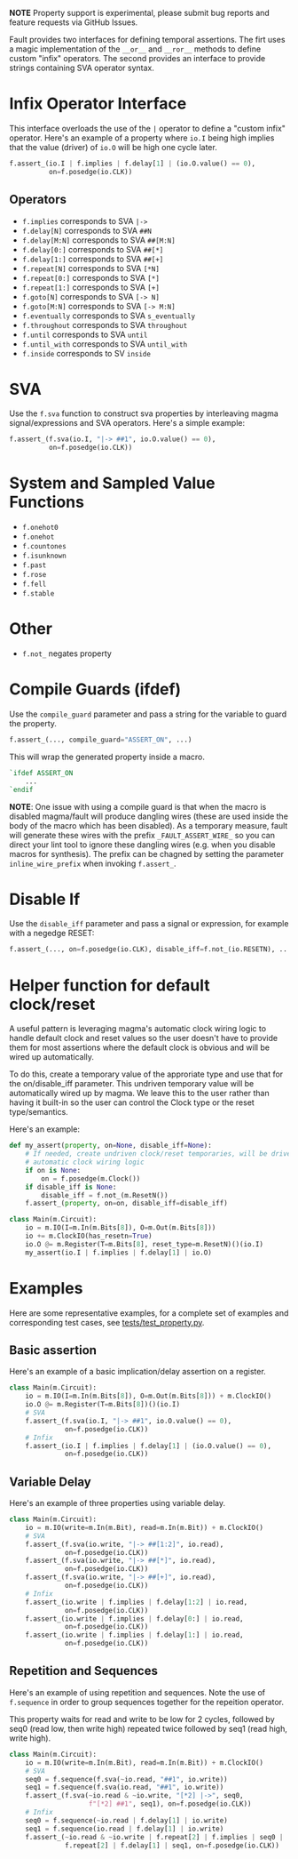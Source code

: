 **NOTE** Property support is experimental, please submit bug reports and
feature requests via GitHub Issues.

Fault provides two interfaces for defining temporal assertions.  The firt uses
a magic implementation of the `__or__` and `__ror__` methods to define custom
"infix" operators.  The second provides an interface to provide strings
containing SVA operator syntax.
# Infix Operator Interface
This interface overloads the use of the `|` operator to define a "custom infix"
operator.  Here's an example of a property where `io.I` being high implies that
the value (driver) of `io.O` will be high one cycle later.
```python
f.assert_(io.I | f.implies | f.delay[1] | (io.O.value() == 0),
          on=f.posedge(io.CLK))
```
## Operators
* `f.implies` corresponds to SVA `|->`
* `f.delay[N]` corresponds to SVA `##N`
* `f.delay[M:N]` corresponds to SVA `##[M:N]`
* `f.delay[0:]` corresponds to SVA `##[*]`
* `f.delay[1:]` corresponds to SVA `##[+]`
* `f.repeat[N]` corresponds to SVA `[*N]`
* `f.repeat[0:]` corresponds to SVA `[*]`
* `f.repeat[1:]` corresponds to SVA `[+]`
* `f.goto[N]` corresponds to SVA `[-> N]`
* `f.goto[M:N]` corresponds to SVA `[-> M:N]`
* `f.eventually` corresponds to SVA `s_eventually`
* `f.throughout` corresponds to SVA `throughout`
* `f.until` corresponds to SVA `until`
* `f.until_with` corresponds to SVA `until_with`
* `f.inside` corresponds to SV `inside`

# SVA 
Use the `f.sva` function to construct sva properties by interleaving magma
signal/expressions and SVA operators. Here's a simple example:
```python
f.assert_(f.sva(io.I, "|-> ##1", io.O.value() == 0),
          on=f.posedge(io.CLK))
```

# System and Sampled Value Functions
* `f.onehot0`
* `f.onehot`
* `f.countones`
* `f.isunknown`
* `f.past`
* `f.rose`
* `f.fell`
* `f.stable`

# Other
* `f.not_` negates property

# Compile Guards (ifdef)
Use the `compile_guard` parameter and pass a string for the variable to guard
the property.
```python
f.assert_(..., compile_guard="ASSERT_ON", ...)
```

This will wrap the generated property inside a macro.
```verilog
`ifdef ASSERT_ON
    ...
`endif
```

**NOTE**: One issue with using a compile guard is that when the macro is disabled
magma/fault will produce dangling wires (these are used inside the body
of the macro which has been disabled).  As a temporary measure, fault will generate
these wires with the prefix `_FAULT_ASSERT_WIRE_` so you can direct your lint
tool to ignore these dangling wires (e.g. when you disable macros for synthesis).
The prefix can be chagned by setting the parameter `inline_wire_prefix` when
invoking `f.assert_`.

# Disable If
Use the `disable_iff` parameter and pass a signal or expression, for example
with a negedge RESET:
```python
f.assert_(..., on=f.posedge(io.CLK), disable_iff=f.not_(io.RESETN), ...)
```

# Helper function for default clock/reset
A useful pattern is leveraging magma's automatic clock wiring logic to handle
default clock and reset values so the user doesn't have to provide them for
most assertions where the default clock is obvious and will be wired up
automatically.

To do this, create a temporary value of the approriate type and use that for
the on/disable_iff parameter.  This undriven temporary value will be
automatically wired up by magma.   We leave this to the user rather than having
it built-in so the user can control the Clock type or the reset type/semantics.

Here's an example:
```python
def my_assert(property, on=None, disable_iff=None):
    # If needed, create undriven clock/reset temporaries, will be driven by
    # automatic clock wiring logic
    if on is None:
        on = f.posedge(m.Clock())
    if disable_iff is None:
        disable_iff = f.not_(m.ResetN())
    f.assert_(property, on=on, disable_iff=disable_iff)

class Main(m.Circuit):
    io = m.IO(I=m.In(m.Bits[8]), O=m.Out(m.Bits[8]))
    io += m.ClockIO(has_resetn=True)
    io.O @= m.Register(T=m.Bits[8], reset_type=m.ResetN)()(io.I)
    my_assert(io.I | f.implies | f.delay[1] | io.O)
```

# Examples
Here are some representative examples, for a complete set of examples and
corresponding test cases, see
[tests/test_property.py](../tests/test_property.py).

## Basic assertion
Here's an example of a basic implication/delay assertion on a register.
```python
class Main(m.Circuit):
    io = m.IO(I=m.In(m.Bits[8]), O=m.Out(m.Bits[8])) + m.ClockIO()
    io.O @= m.Register(T=m.Bits[8])()(io.I)
    # SVA
    f.assert_(f.sva(io.I, "|-> ##1", io.O.value() == 0),
              on=f.posedge(io.CLK))
    # Infix
    f.assert_(io.I | f.implies | f.delay[1] | (io.O.value() == 0),
              on=f.posedge(io.CLK))
```

## Variable Delay
Here's an example of three properties using variable delay.
```python
class Main(m.Circuit):
    io = m.IO(write=m.In(m.Bit), read=m.In(m.Bit)) + m.ClockIO()
    # SVA
    f.assert_(f.sva(io.write, "|-> ##[1:2]", io.read),
              on=f.posedge(io.CLK))
    f.assert_(f.sva(io.write, "|-> ##[*]", io.read),
              on=f.posedge(io.CLK))
    f.assert_(f.sva(io.write, "|-> ##[+]", io.read),
              on=f.posedge(io.CLK))
    # Infix
    f.assert_(io.write | f.implies | f.delay[1:2] | io.read,
              on=f.posedge(io.CLK))
    f.assert_(io.write | f.implies | f.delay[0:] | io.read,
              on=f.posedge(io.CLK))
    f.assert_(io.write | f.implies | f.delay[1:] | io.read,
              on=f.posedge(io.CLK))
```

## Repetition and Sequences
Here's an example of using repetition and sequences.  Note the use of
`f.sequence` in order to group sequences together for the repeition operator.

This property waits for read and write to be low for 2 cycles, followed by seq0
(read low, then write high) repeated twice followed by seq1 (read high, write
high).
```python
class Main(m.Circuit):
    io = m.IO(write=m.In(m.Bit), read=m.In(m.Bit)) + m.ClockIO()
    # SVA
    seq0 = f.sequence(f.sva(~io.read, "##1", io.write))
    seq1 = f.sequence(f.sva(io.read, "##1", io.write))
    f.assert_(f.sva(~io.read & ~io.write, "[*2] |->", seq0,
                    f"[*2] ##1", seq1), on=f.posedge(io.CLK))
    # Infix
    seq0 = f.sequence(~io.read | f.delay[1] | io.write)
    seq1 = f.sequence(io.read | f.delay[1] | io.write)
    f.assert_(~io.read & ~io.write | f.repeat[2] | f.implies | seq0 |
              f.repeat[2] | f.delay[1] | seq1, on=f.posedge(io.CLK))
```

